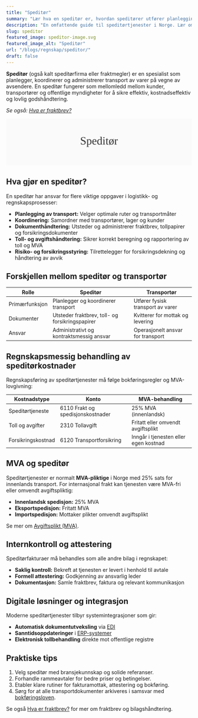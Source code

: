 ```yaml
---
title: "Speditør"
summary: "Lær hva en speditør er, hvordan speditører utfører planlegging, koordinering og bokføring av transporttjenester, og hvordan du håndterer speditørkostnader korrekt i regnskapet."
description: "En omfattende guide til speditørtjenester i Norge. Lær om roller, ansvarsområder, regnskapsmessig behandling, MVA og praktiske råd for effektiv logistikk og dokumentasjon."
slug: speditor
featured_image: speditor-image.svg
featured_image_alt: "Speditør"
url: "/blogs/regnskap/speditor/"
draft: false
---
```


**Speditør** (også kalt speditørfirma eller fraktmegler) er en spesialist som planlegger, koordinerer og administrerer transport av varer på vegne av avsendere. En speditør fungerer som mellomledd mellom kunder, transportører og offentlige myndigheter for å sikre effektiv, kostnadseffektiv og lovlig godshåndtering.

*Se også: [Hva er fraktbrev?](/blogs/regnskap/hva-er-fraktbrev "Hva er fraktbrev? Komplett Guide til Transportdokumenter og Regnskapsføring")*

![Speditør](speditor-image.svg)

## Hva gjør en speditør?

En speditør har ansvar for flere viktige oppgaver i logistikk- og regnskapsprosesser:

* **Planlegging av transport:** Velger optimale ruter og transportmåter
* **Koordinering:** Samordner med transportører, lager og kunder
* **Dokumenthåndtering:** Utsteder og administrerer fraktbrev, tollpapirer og forsikringsdokumenter
* **Toll- og avgiftshåndtering:** Sikrer korrekt beregning og rapportering av toll og MVA
* **Risiko- og forsikringsstyring:** Tilrettelegger for forsikringsdekning og håndtering av avvik

## Forskjellen mellom speditør og transportør

| Rolle          | Speditør                                      | Transportør                          |
|----------------|-----------------------------------------------|--------------------------------------|
| Primærfunksjon | Planlegger og koordinerer transport            | Utfører fysisk transport av varer    |
| Dokumenter     | Utsteder fraktbrev, toll- og forsikringspapirer | Kvitterer for mottak og levering      |
| Ansvar         | Administrativt og kontraktsmessig ansvar       | Operasjonelt ansvar for transport    |

## Regnskapsmessig behandling av speditørkostnader

Regnskapsføring av speditørtjenester må følge bokføringsregler og MVA-lovgivning:

| Kostnadstype         | Konto                          | MVA-behandling                          |
|----------------------|--------------------------------|-----------------------------------------|
| Speditørtjeneste     | 6110 Frakt og spedisjonskostnader | 25% MVA (innenlandsk)                   |
| Toll og avgifter     | 2310 Tollavgift                | Fritatt eller omvendt avgiftsplikt      |
| Forsikringskostnad   | 6120 Transportforsikring       | Inngår i tjenesten eller egen kostnad   |

## MVA og speditør

Speditørtjenester er normalt **MVA-pliktige** i Norge med 25% sats for innenlands transport. For internasjonal frakt kan tjenesten være MVA-fri eller omvendt avgiftspliktig:

* **Innenlandsk spedisjon:** 25% MVA
* **Eksportspedisjon:** Fritatt MVA
* **Importspedisjon:** Mottaker plikter omvendt avgiftsplikt

Se mer om [Avgiftsplikt (MVA)](/blogs/regnskap/hva-er-avgiftsplikt-mva "Hva er Avgiftsplikt (MVA)? Komplett Guide til Merverdiavgift i Norge").

## Internkontroll og attestering

Speditørfakturaer må behandles som alle andre bilag i regnskapet:

* **Saklig kontroll:** Bekreft at tjenesten er levert i henhold til avtale
* **Formell attestering:** Godkjenning av ansvarlig leder
* **Dokumentasjon:** Samle fraktbrev, faktura og relevant kommunikasjon

## Digitale løsninger og integrasjon

Moderne speditørtjenester tilbyr systemintegrasjoner som gir:

* **Automatisk dokumentutveksling** via [EDI](/blogs/regnskap/api-integrasjon-automatisering-regnskap "API-integrasjon og Automatisering i Regnskap")
* **Sanntidsoppdateringer** i [ERP-systemer](/blogs/regnskap/hva-er-erp-system "Hva er ERP-system? Komplett Guide til Forretningssystemer og Integrasjon")
* **Elektronisk tollbehandling** direkte mot offentlige registre

## Praktiske tips

1. Velg speditør med bransjekunnskap og solide referanser.
2. Forhandle rammeavtaler for bedre priser og betingelser.
3. Etabler klare rutiner for fakturamottak, attestering og bokføring.
4. Sørg for at alle transportdokumenter arkiveres i samsvar med [bokføringsloven](/blogs/regnskap/hva-er-bokforingsloven "Hva er Bokføringsloven? Komplett Guide til Norsk Regnskapslovgivning").

Se også [Hva er fraktbrev?](/blogs/regnskap/hva-er-fraktbrev "Hva er fraktbrev? Komplett Guide til Transportdokumenter og Regnskapsføring") for mer om fraktbrev og bilagshåndtering.
